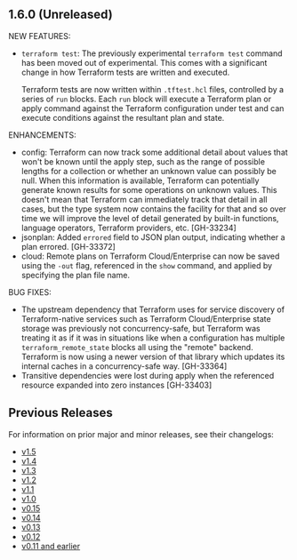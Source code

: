 ## 1.6.0 (Unreleased)

NEW FEATURES:
* `terraform test`: The previously experimental `terraform test` command has been moved out of experimental. This comes with a significant change in how Terraform tests are written and executed.

    Terraform tests are now written within `.tftest.hcl` files, controlled by a series of `run` blocks. Each `run` block will execute a Terraform plan or apply command against the Terraform configuration under test and can execute conditions against the resultant plan and state.

ENHANCEMENTS:
* config: Terraform can now track some additional detail about values that won't be known until the apply step, such as the range of possible lengths for a collection or whether an unknown value can possibly be null. When this information is available, Terraform can potentially generate known results for some operations on unknown values. This doesn't mean that Terraform can immediately track that detail in all cases, but the type system now contains the facility for that and so over time we will improve the level of detail generated by built-in functions, language operators, Terraform providers, etc. [GH-33234]
* jsonplan: Added `errored` field to JSON plan output, indicating whether a plan errored. [GH-33372]
* cloud: Remote plans on Terraform Cloud/Enterprise can now be saved using the `-out` flag, referenced in the `show` command, and applied by specifying the plan file name.

BUG FIXES:
* The upstream dependency that Terraform uses for service discovery of Terraform-native services such as Terraform Cloud/Enterprise state storage was previously not concurrency-safe, but Terraform was treating it as if it was in situations like when a configuration has multiple `terraform_remote_state` blocks all using the "remote" backend. Terraform is now using a newer version of that library which updates its internal caches in a concurrency-safe way. [GH-33364]
* Transitive dependencies were lost during apply when the referenced resource expanded into zero instances [GH-33403]

## Previous Releases

For information on prior major and minor releases, see their changelogs:

* [v1.5](https://github.com/hashicorp/terraform/blob/v1.5/CHANGELOG.md)
* [v1.4](https://github.com/hashicorp/terraform/blob/v1.4/CHANGELOG.md)
* [v1.3](https://github.com/hashicorp/terraform/blob/v1.3/CHANGELOG.md)
* [v1.2](https://github.com/hashicorp/terraform/blob/v1.2/CHANGELOG.md)
* [v1.1](https://github.com/hashicorp/terraform/blob/v1.1/CHANGELOG.md)
* [v1.0](https://github.com/hashicorp/terraform/blob/v1.0/CHANGELOG.md)
* [v0.15](https://github.com/hashicorp/terraform/blob/v0.15/CHANGELOG.md)
* [v0.14](https://github.com/hashicorp/terraform/blob/v0.14/CHANGELOG.md)
* [v0.13](https://github.com/hashicorp/terraform/blob/v0.13/CHANGELOG.md)
* [v0.12](https://github.com/hashicorp/terraform/blob/v0.12/CHANGELOG.md)
* [v0.11 and earlier](https://github.com/hashicorp/terraform/blob/v0.11/CHANGELOG.md)

